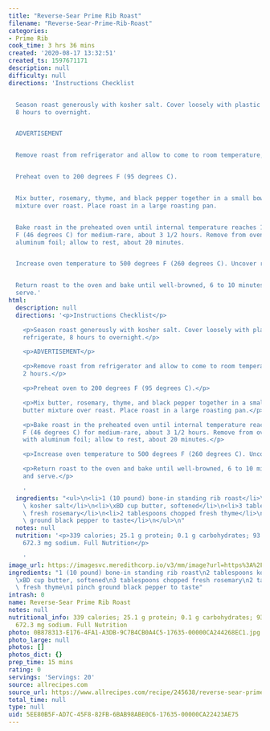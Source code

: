 ```yaml
---
title: "Reverse-Sear Prime Rib Roast"
filename: "Reverse-Sear-Prime-Rib-Roast"
categories:
- Prime Rib
cook_time: 3 hrs 36 mins
created: '2020-08-17 13:32:51'
created_ts: 1597671171
description: null
difficulty: null
directions: 'Instructions Checklist


  Season roast generously with kosher salt. Cover loosely with plastic wrap and refrigerate,
  8 hours to overnight.


  ADVERTISEMENT


  Remove roast from refrigerator and allow to come to room temperature, about 2 hours.


  Preheat oven to 200 degrees F (95 degrees C).


  Mix butter, rosemary, thyme, and black pepper together in a small bowl; spread butter
  mixture over roast. Place roast in a large roasting pan.


  Bake roast in the preheated oven until internal temperature reaches 115 degrees
  F (46 degrees C) for medium-rare, about 3 1/2 hours. Remove from oven and tent with
  aluminum foil; allow to rest, about 20 minutes.


  Increase oven temperature to 500 degrees F (260 degrees C). Uncover roast.


  Return roast to the oven and bake until well-browned, 6 to 10 minutes. Slice and
  serve.'
html:
  description: null
  directions: '<p>Instructions Checklist</p>

    <p>Season roast generously with kosher salt. Cover loosely with plastic wrap and
    refrigerate, 8 hours to overnight.</p>

    <p>ADVERTISEMENT</p>

    <p>Remove roast from refrigerator and allow to come to room temperature, about
    2 hours.</p>

    <p>Preheat oven to 200 degrees F (95 degrees C).</p>

    <p>Mix butter, rosemary, thyme, and black pepper together in a small bowl; spread
    butter mixture over roast. Place roast in a large roasting pan.</p>

    <p>Bake roast in the preheated oven until internal temperature reaches 115 degrees
    F (46 degrees C) for medium-rare, about 3 1/2 hours. Remove from oven and tent
    with aluminum foil; allow to rest, about 20 minutes.</p>

    <p>Increase oven temperature to 500 degrees F (260 degrees C). Uncover roast.</p>

    <p>Return roast to the oven and bake until well-browned, 6 to 10 minutes. Slice
    and serve.</p>

    '
  ingredients: "<ul>\n<li>1 (10 pound) bone-in standing rib roast</li>\n<li>2 tablespoons\
    \ kosher salt</li>\n<li>\xBD cup butter, softened</li>\n<li>3 tablespoons chopped\
    \ fresh rosemary</li>\n<li>2 tablespoons chopped fresh thyme</li>\n<li>1 pinch\
    \ ground black pepper to taste</li>\n</ul>\n"
  notes: null
  nutrition: '<p>339 calories; 25.1 g protein; 0.1 g carbohydrates; 93.5 mg cholesterol;
    672.3 mg sodium. Full Nutrition</p>

    '
image_url: https://imagesvc.meredithcorp.io/v3/mm/image?url=https%3A%2F%2Fimages.media-allrecipes.com%2Fuserphotos%2F6169675.jpg&w=343&h=343&c=sc&poi=face&q=85
ingredients: "1 (10 pound) bone-in standing rib roast\n2 tablespoons kosher salt\n\
  \xBD cup butter, softened\n3 tablespoons chopped fresh rosemary\n2 tablespoons chopped\
  \ fresh thyme\n1 pinch ground black pepper to taste"
intrash: 0
name: Reverse-Sear Prime Rib Roast
notes: null
nutritional_info: 339 calories; 25.1 g protein; 0.1 g carbohydrates; 93.5 mg cholesterol;
  672.3 mg sodium. Full Nutrition
photo: 0B878313-E176-4FA1-A3DB-9C7B4CB0A4C5-17635-00000CA244268EC1.jpg
photo_large: null
photos: []
photos_dict: {}
prep_time: 15 mins
rating: 0
servings: 'Servings: 20'
source: allrecipes.com
source_url: https://www.allrecipes.com/recipe/245638/reverse-sear-prime-rib-roast/
total_time: null
type: null
uid: 5EE80B5F-AD7C-45F8-82FB-6BAB98ABE0C6-17635-00000CA22423AE75
---
```

